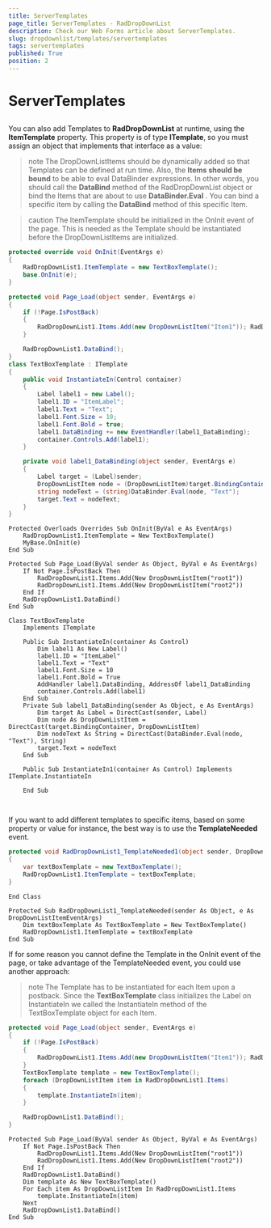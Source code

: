 ```yaml
---
title: ServerTemplates
page_title: ServerTemplates - RadDropDownList
description: Check our Web Forms article about ServerTemplates.
slug: dropdownlist/templates/servertemplates
tags: servertemplates
published: True
position: 2
---
```


# ServerTemplates



## 

You can also add Templates to **RadDropDownList** at runtime, using the **ItemTemplate** property. This property is of type **ITemplate**, so you must assign an object that implements that interface as a value:

>note The DropDownListItems should be dynamically added so that Templates can be defined at run time.
>Also, the **Items should be bound** to be able to eval DataBinder expressions. In other words, you should call the **DataBind** method of the RadDropDownList object or bind the Items that are about to use **DataBinder.Eval** . You can bind a specific item by calling the **DataBind** method of this specific Item.
>


>caution The ItemTemplate should be initialized in the OnInit event of the page. This is needed as the Template should be instantiated before the DropDownListItems are initialized.
>




````C#
protected override void OnInit(EventArgs e)
{
	RadDropDownList1.ItemTemplate = new TextBoxTemplate();
	base.OnInit(e);
}

protected void Page_Load(object sender, EventArgs e)
{
	if (!Page.IsPostBack)
	{
		RadDropDownList1.Items.Add(new DropDownListItem("Item1")); RadDropDownList1.Items.Add(new DropDownListItem("Item2"));
	}

	RadDropDownList1.DataBind();
}
class TextBoxTemplate : ITemplate
{
	public void InstantiateIn(Control container)
	{
		Label label1 = new Label();
		label1.ID = "ItemLabel";
		label1.Text = "Text";
		label1.Font.Size = 10;
		label1.Font.Bold = true;
		label1.DataBinding += new EventHandler(label1_DataBinding);
		container.Controls.Add(label1);
	}

	private void label1_DataBinding(object sender, EventArgs e)
	{
		Label target = (Label)sender;
		DropDownListItem node = (DropDownListItem)target.BindingContainer;
		string nodeText = (string)DataBinder.Eval(node, "Text");
		target.Text = nodeText;
	}
}
````
````VB.NET
Protected Overloads Overrides Sub OnInit(ByVal e As EventArgs)
	RadDropDownList1.ItemTemplate = New TextBoxTemplate()
	MyBase.OnInit(e)
End Sub

Protected Sub Page_Load(ByVal sender As Object, ByVal e As EventArgs)
	If Not Page.IsPostBack Then
		RadDropDownList1.Items.Add(New DropDownListItem("root1"))
		RadDropDownList1.Items.Add(New DropDownListItem("root2"))
	End If
	RadDropDownList1.DataBind()
End Sub

Class TextBoxTemplate
	Implements ITemplate

	Public Sub InstantiateIn(container As Control)
		Dim label1 As New Label()
		label1.ID = "ItemLabel"
		label1.Text = "Text"
		label1.Font.Size = 10
		label1.Font.Bold = True
		AddHandler label1.DataBinding, AddressOf label1_DataBinding
		container.Controls.Add(label1)
	End Sub
	Private Sub label1_DataBinding(sender As Object, e As EventArgs)
		Dim target As Label = DirectCast(sender, Label)
		Dim node As DropDownListItem = DirectCast(target.BindingContainer, DropDownListItem)
		Dim nodeText As String = DirectCast(DataBinder.Eval(node, "Text"), String)
		target.Text = nodeText
	End Sub

	Public Sub InstantiateIn1(container As Control) Implements ITemplate.InstantiateIn

	End Sub
	
	
````


If you want to add different templates to specific items, based on some property or value for instance, the best way is to use the **TemplateNeeded** event.



````C#
protected void RadDropDownList1_TemplateNeeded1(object sender, DropDownListItemEventArgs e)
{
	var textBoxTemplate = new TextBoxTemplate();
	RadDropDownList1.ItemTemplate = textBoxTemplate;
}
````
````VB.NET
End Class

Protected Sub RadDropDownList1_TemplateNeeded(sender As Object, e As DropDownListItemEventArgs)
	Dim textBoxTemplate As TextBoxTemplate = New TextBoxTemplate()
	RadDropDownList1.ItemTemplate = textBoxTemplate
End Sub
````


If for some reason you cannot define the Template in the OnInit event of the page, or take advantage of the TemplateNeeded event, you could use another approach:

>note The Template has to be instantiated for each Item upon a postback. Since the **TextBoxTemplate** class initializes the Label on InstantiateIn we called the InstantiateIn method of the TextBoxTemplate object for each Item.
>




````C#
protected void Page_Load(object sender, EventArgs e)
{
	if (!Page.IsPostBack)
	{
		RadDropDownList1.Items.Add(new DropDownListItem("Item1")); RadDropDownList1.Items.Add(new DropDownListItem("Item2"));
	}
	TextBoxTemplate template = new TextBoxTemplate();
	foreach (DropDownListItem item in RadDropDownList1.Items)
	{
		template.InstantiateIn(item);
	}

	RadDropDownList1.DataBind();
}
````
````VB.NET
Protected Sub Page_Load(ByVal sender As Object, ByVal e As EventArgs)
	If Not Page.IsPostBack Then
		RadDropDownList1.Items.Add(New DropDownListItem("root1"))
		RadDropDownList1.Items.Add(New DropDownListItem("root2"))
	End If
	RadDropDownList1.DataBind()
	Dim template As New TextBoxTemplate()
	For Each item As DropDownListItem In RadDropDownList1.Items
		template.InstantiateIn(item)
	Next
	RadDropDownList1.DataBind()
End Sub
````

